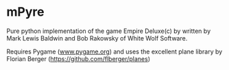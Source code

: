# mPyre
Pure python implementation of the game Empire Deluxe(c) by written by Mark Lewis Baldwin and Bob Rakowsky of White Wolf Software.

Requires Pygame (www.pygame.org) and uses the excellent plane library by Florian Berger (https://github.com/flberger/planes)
